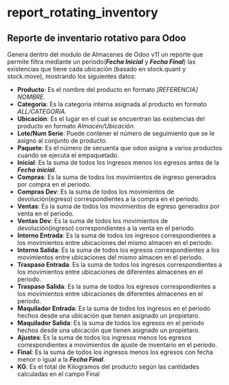 # report_rotating_inventory
## Reporte de inventario rotativo para Odoo

Genera dentro del modulo de Almacenes de Odoo v11 un reporte que permite filtra mediante un periodo(**_Fecha Inicial_** y **_Fecha Final_**) las existencias que tiene cada ubicación (basado en stock.quant y stock.move), mostrando los siguientes datos:


+ **Producto**: Es el nombre del producto en formato *[REFERENCIA] NOMBRE*.
+ **Categoria**: Es la categoria interna asignada al producto en formato *ALL/CATEGORIA*.
+ **Ubicación**: Es el lugar en el cual se encuentran las existencias del producto en formato *Almacén/Ubicación*.
+ **Lote/Num Serie**: Puede contener el número de seguimiento que se le asigno al conjunto de producto.
+ **Paquete**: Es el número de secuenta que odoo asigna a varios productos cuando se ejecuta el empaquetado.
+ **Inicial**: Es la suma de todos los ingresos menos los egresos antes de la **_Fecha inicial_**.
+ **Compras**: Es la suma de todos los movimientos de ingreso generados por compra en el periodo.
+ **Compras Dev**: Es la suma de todos los movimientos de devolución(egreso) correspondientes a la compra en el periodo.
+ **Ventas**: Es la suma de todos los movimientos de egreso generados por venta en el periodo.
+ **Ventas Dev**: Es la suma de todos los movimientos de devolución(ingreso) correspondientes a la venta en el periodo.
+ **Interno Entrada**: Es la suma de todos los ingresos correspondientes a los movimientos entre ubicaciones del mismo almacen en el periodo.
+ **Interno Salida**: Es la suma de todos los egresos correspondientes a los movimientos entre ubicaciones del mismo almacen en el periodo.
+ **Traspaso Entrada**: Es la suma de todos los ingresos correspondientes a los movimientos entre ubicaciones de diferentes almacenes en el periodo.
+ **Traspaso Salida**: Es la suma de todos los egresos correspondientes a los movimientos entre ubicaciones de diferentes almacenes en el periodo.
+ **Maquilador Entrada**: Es la suma de todos los ingresos en el periodo hechos desde una ubicación que tienen asignado un propietaro.
+ **Maquilador Salida**: Es la suma de todos los egresos en el periodo hechos desde una ubicación que tienen asignado un propietaro.
+ **Ajustes**: Es la suma de todos los ingresos menos los egresos correspondientes a movimientos de ajuste de inventario en el periodo.
+ **Final**: Es la suma de todos los ingresos menos los egresos con fecha menor o igual a la **_Fecha Final_**.
+ **KG**: Es el total de Kilogramos del producto según las cantidades calculadas en el campo Final
